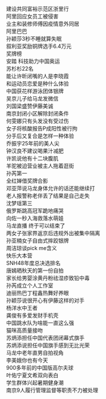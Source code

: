 建设共同富裕示范区浙里行  
阿里回应女员工被侵害  
业主和装修师傅因疫情意外同居  
阿里巴巴  
孙颖莎3秒不睡就算失眠  
叙利亚奖励铜牌选手6.4万元  
奖牌榜  
安踏 科技助力中国奥运  
苏杉杉22名  
能让许昕闭嘴的人是李晓霞  
和运动员恋爱是种什么体验  
中国获花样游泳团体银牌  
吴京儿子给马龙发微信  
刘国梁盛赞伊藤美诚  
南京封闭小区解除封闭条件  
何雯娜只有头发没有受过伤  
女子将核酸报告P成阳性被行拘  
分手后又复合是怎样一种体验  
乔振宇25年前的美人尖  
钟汉良不建议喝果汁减肥  
许凯说他有十二块腹肌  
羊驼被迫营业被主人拖着逛街  
孙芮第一  
全红婵借奖牌合影  
邓亚萍说马龙身体允许的话还能继续打  
老人报警称老伴丢了结果是自己走失  
沈梦瑶第三  
俄罗斯跳高冠军跪地痛哭  
向佐一秒入海救落水萌娃  
马龙直播 终于可以结束了  
两女子张家界返京后违规外出被集中隔离  
孙亚楠女子自由式摔跤银牌  
周洁琼谈pick me含义  
快乐大本营  
SNH48年度总决选排名  
唐嫣晒秋天的第一份自拍  
家长给男婴涂黄丹粉祛湿疹致铅中毒  
孙芮成立个人工作室  
迪丽热巴丁程鑫热舞好养眼  
孙颖莎说很开心有伊藤这样的对手  
杨洋水中王者  
龚俊有多爱发财手机壳  
中国跳水队为啥能一直这么强  
猫咪高质量接吻  
苏炳添担任中国代表团闭幕式旗手  
苏炳添说担任中国旗手感到无比光荣  
马龙中老年直男自拍视角  
李美娥你也有今天  
900多年前的中国版高尔夫球  
叶佑宁夏文希双向表白  
学生群体兴起暑期健身潮  
南京9人履行管理监督等职责不力被处理  
